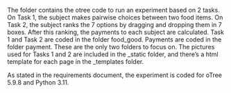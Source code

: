 The folder contains the otree code to run an experiment based on 2 tasks. On Task 1, the subject makes pairwise choices between two food items. On Task 2, the subject ranks the 7 options by dragging and dropping them in 7 boxes. After this ranking, the payments to each subject are calculated. 
Task 1 and Task 2 are coded in the folder food_good. Payments are coded in the folder payment. These are the only two folders to focus on. 
The pictures used for Tasks 1 and 2 are included in the _static folder, and there’s a html template for each page in the _templates folder. 

As stated in the requirements document, the experiment is coded for oTree 5.9.8 and Python 3.11.
